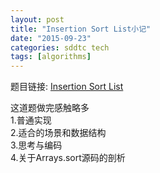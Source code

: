 ```yaml
---
layout: post
title: "Insertion Sort List小记"
date: "2015-09-23"
categories: sddtc tech
tags: [algorithms]
---
```


题目链接: [Insertion Sort List](https://leetcode.com/problems/insertion-sort-list/)  

这道题做完感触略多  
1.普通实现  
2.适合的场景和数据结构  
3.思考与编码  
4.关于Arrays.sort源码的剖析  
